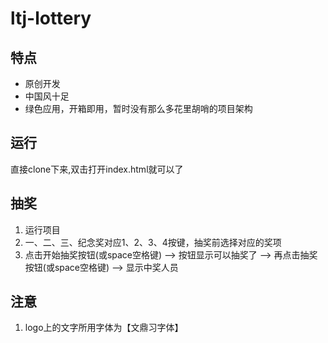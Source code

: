 # ltj-lottery
## 特点
- 原创开发
- 中国风十足
- 绿色应用，开箱即用，暂时没有那么多花里胡哨的项目架构

## 运行 
直接clone下来,双击打开index.html就可以了

## 抽奖
1. 运行项目
2. 一、二、三、纪念奖对应1、2、3、4按键，抽奖前选择对应的奖项
3. 点击开始抽奖按钮(或space空格键) —> 按钮显示可以抽奖了 —> 再点击抽奖按钮(或space空格键) —> 显示中奖人员

## 注意
1. logo上的文字所用字体为【文鼎习字体】
